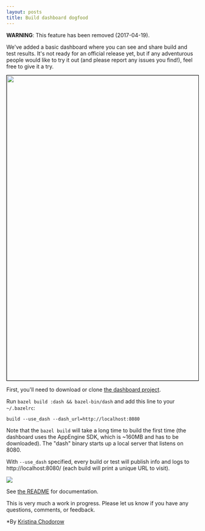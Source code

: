 ```yaml
---
layout: posts
title: Build dashboard dogfood
---
```


__WARNING__: This feature has been removed (2017-04-19).

We've added a basic dashboard where you can see and share build and test
results.  It's not ready for an official release yet, but if any adventurous
people would like to try it out (and please report any issues you find!), feel
free to give it a try.

<img src="/assets/dash.png" class="img-responsive" style="width: 800px; border: 1px solid black;"/>

First, you'll need to download or clone [the dashboard project](https://github.com/bazelbuild/dash).

Run `bazel build :dash && bazel-bin/dash` and add
this line to your `~/.bazelrc`:

```
build --use_dash --dash_url=http://localhost:8080
```

Note that the `bazel build` will take a long time to build the first time (the
dashboard uses the AppEngine SDK, which is ~160MB and has to be downloaded).
The "dash" binary starts up a local server that listens on 8080.

With `--use_dash` specified, every build or test will publish info and logs to
http://localhost:8080/ (each build will print a unique URL to visit).

<img src="/assets/dash-shell.png"/>

See [the README](https://github.com/bazelbuild/dash/blob/master/README.md)
for documentation.

This is very much a work in progress. Please let us know if you have any
questions, comments, or feedback.

*By [Kristina Chodorow](https://www.kchodorow.com)
